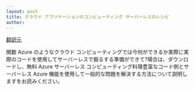 ```yaml
---
layout: post
title: クラウド アプリケーションのコンピューティング サーバーレスのレシピ 
author: 
---
```

[翻訳元](https://azure.microsoft.com/blog/serverless-computing-recipes-for-your-cloud-applications/)

関数 Azure のようなクラウド コンピューティングでは今何ができるか実際に実際のコードを使用してサーバーレスで掘るする準備ができて?場合は、ダウンロードし、無料 Azure サーバーレス コンピューティング料理豊富なコード例とサーバーレス Azure 機能を使用して一般的な問題を解決する方法について説明しますをお読みください。